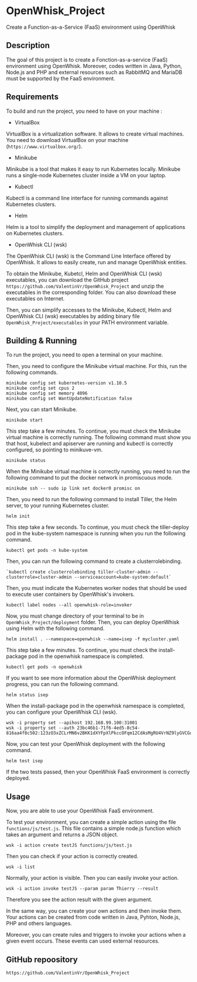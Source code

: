 # OpenWhisk_Project

Create a Function-as-a-Service (FaaS) environment using OpenWhisk

## Description

The goal of this project is to create a Fonction-as-a-service (FaaS) environment using OpenWhisk. Moreover, codes written in Java, Python, Node.js and PHP and external resources such as RabbitMQ and MariaDB must be supported by the FaaS environment.

## Requirements

To build and run the project, you need to have on your machine :

 - VirtualBox 
	
VirtualBox is a virtualization software. It allows to create virtual machines.
You need to download VirtualBox on your machine (`https://www.virtualbox.org/`).
	
 - Minikube
	
Minikube is a tool that makes it easy to run Kubernetes locally. Minikube runs a single-node Kubernetes cluster inside a VM on your laptop.

 - Kubectl
	
Kubectl is a command line interface for running commands against Kubernetes clusters.
	
 - Helm
	
Helm is a tool to simplify the deployment and management of applications on Kubernetes clusters.

 - OpenWhisk CLI (wsk)
		
The OpenWhisk CLI (wsk) is the Command Line Interface offered by OpenWhisk. It allows to easily create, run and manage OpenWhisk entities.
	

To obtain the Minikube, Kubetcl, Helm and OpenWhisk CLI (wsk) executables, you can download the GitHub project `https://github.com/ValentinVr/OpenWhisk_Project` and unzip the executables in the corresponding folder. You can also download these executables on Internet.
		
Then, you can simplify accesses to the Minikube, Kubectl, Helm and OpenWhisk CLI (wsk) executables by adding binary file `OpenWhisk_Project/executables` in your PATH environment variable.

## Building & Running

To run the project, you need to open a terminal on your machine.

Then, you need to configure the Minikube virtual machine. For this, run the following commands.

```
minikube config set kubernetes-version v1.10.5
minikube config set cpus 2
minikube config set memory 4096
minikube config set WantUpdateNotification false
```

Next, you can start Minikube.

```
minikube start
```

This step take a few minutes. To continue, you must check the Minikube virtual machine is correctly running. The following command must show you that host, kubelect and apiserver are running and kubectl is correctly configured, so pointing to minikuve-vm.

```
minikube status
```

When the Minikube virtual machine is correctly running, you need to run the following command to put the docker network in promiscuous mode.

```
minikube ssh -- sudo ip link set docker0 promisc on
```

Then, you need to run the following command to install Tiller, the Helm server, to your running Kubernetes cluster.

```
helm init
```

This step take a few seconds. To continue, you must check the tiller-deploy pod in the kube-system namespace is running when you run the following command.

```
kubectl get pods -n kube-system
```

Then, you can run the following command to create a clusterrolebinding.

```
`kubectl create clusterrolebinding tiller-cluster-admin --clusterrole=cluster-admin --serviceaccount=kube-system:default`
```

Then, you must indicate the Kubernetes worker nodes that should be used to execute user containers by OpenWhisk's invokers.

```
kubectl label nodes --all openwhisk-role=invoker
```

Now, you must change directory of your terminal to be in `OpenWhisk_Project/deployment` folder. Then, you can deploy OpenWhisk using Helm with the following command.

```
helm install . --namespace=openwhisk --name=isep -f mycluster.yaml
```

This step take a few minutes. To continue, you must check the install-package pod in the openwhisk namespace is completed.

```
kubectl get pods -n openwhisk
```

If you want to see more information about the OpenWhisk deployment progress, you can run the following command.

```
helm status isep
```

When the install-package pod in the openwhisk namespace is completed, you can configure your OpenWhisk CLI (wsk).

```
wsk -i property set --apihost 192.168.99.100:31001
wsk -i property set --auth 23bc46b1-71f6-4ed5-8c54-816aa4f8c502:123zO3xZCLrMN6v2BKK1dXYFpXlPkccOFqm12CdAsMgRU4VrNZ9lyGVCGuMDGIwP
```

Now, you can test your OpenWhisk deployment with the following command.

```
helm test isep
```

If the two tests passed, then your OpenWhisk FaaS environment is correctly deployed.

## Usage

Now, you are able to use your OpenWhisk FaaS environment.

To test your environment, you can create a simple action using the file `functions/js/test.js`. This file contains a simple node.js function which takes an argument and returns a JSON object.

```
wsk -i action create testJS functions/js/test.js
```

Then you can check if your action is correctly created.

```
wsk -i list
```

Normally, your action is visible. Then you can easily invoke your action.

```
wsk -i action invoke testJS --param param Thierry --result
```

Therefore you see the action result with the given argument.

In the same way, you can create your own actions and then invoke them. Your actions can be created from code written in Java, Pyhton, Node.js, PHP and others languages.

Moreover, you can create rules and triggers to invoke your actions when a given event occurs. These events can used external resources.

## GitHub repoository

`https://github.com/ValentinVr/OpenWhisk_Project`